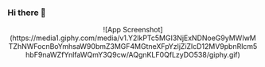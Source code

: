 ### Hi there 👋

<!--
**L-Nicolas/L-Nicolas** is a ✨ _special_ ✨ repository because its `README.md` (this file) appears on your GitHub profile.

Here are some ideas to get you started:

- 🔭 I’m currently working on ...
- 🌱 I’m currently learning ...
- 👯 I’m looking to collaborate on ...
- 🤔 I’m looking for help with ...
- 💬 Ask me about ...
- 📫 How to reach me: ...
- 😄 Pronouns: ...
- ⚡ Fun fact: ...
-->
<div align="center">![App Screenshot](https://media1.giphy.com/media/v1.Y2lkPTc5MGI3NjExNDNoeG9yMWIwMTZhNWFocnBoYmhsaW90bmZ3MGF4MGtneXFpYzljZiZlcD12MV9pbnRlcm5hbF9naWZfYnlfaWQmY3Q9cw/AQgnKLF0QfLzyDO538/giphy.gif)</div>
